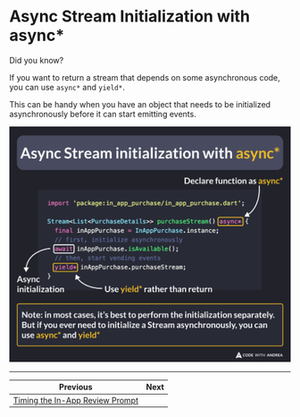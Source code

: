 # Async Stream Initialization with async*

Did you know?

If you want to return a stream that depends on some asynchronous code, you can use `async*` and `yield*`.

This can be handy when you have an object that needs to be initialized asynchronously before it can start emitting events.

![](192.png)

<!--
import 'package:in_app_purchase/in_app_purchase.dart';

Stream<List<PurchaseDetails>> purchaseStream() async* {
  final inAppPurchase = InAppPurchase.instance;
  // first, initialize asynchronously
  await inAppPurchase.isAvailable();
  // then, start vending events
  yield* inAppPurchase.purchaseStream;
}

Note: in most cases, it’s best to perform the initialization separately. But if you ever need to initialize a Stream asynchronously, you can use async* and yield*

-->

---


| Previous | Next |
| -------- | ---- |
| [Timing the In-App Review Prompt](../0191-timing-in-app-review-prompt/index.md) |  |

<!-- TWITTER|https://x.com/biz84/status/1841128311163949163 -->
<!-- LINKEDIN|https://www.linkedin.com/posts/andreabizzotto_did-you-know-if-you-want-to-return-a-stream-activity-7246894142784434178-cYZ_ -->


